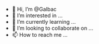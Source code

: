 - 👋 Hi, I’m @Galbac
- 👀 I’m interested in ...
- 🌱 I’m currently learning ...
- 💞️ I’m looking to collaborate on ...
- 📫 How to reach me ...

<!---
Galbac/Galbac is a ✨ special ✨ repository because its `README.md` (this file) appears on your GitHub profile.
You can click the Preview link to take a look at your changes.
--->
